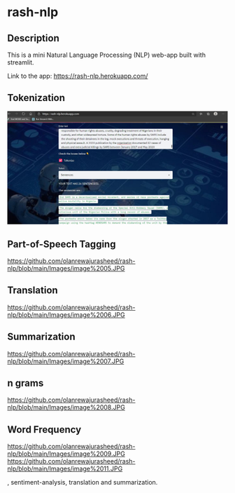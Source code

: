 # rash-nlp

## Description

This is a mini Natural Language Processing (NLP) web-app built with streamlit.

Link to the app: https://rash-nlp.herokuapp.com/

## Tokenization
![plot](./Images/image%2002.JPG)

## Part-of-Speech Tagging
https://github.com/olanrewajurasheed/rash-nlp/blob/main/Images/image%2005.JPG

## Translation
https://github.com/olanrewajurasheed/rash-nlp/blob/main/Images/image%2006.JPG

## Summarization
https://github.com/olanrewajurasheed/rash-nlp/blob/main/Images/image%2007.JPG

## n grams
https://github.com/olanrewajurasheed/rash-nlp/blob/main/Images/image%2008.JPG

## Word Frequency
https://github.com/olanrewajurasheed/rash-nlp/blob/main/Images/image%2009.JPG
https://github.com/olanrewajurasheed/rash-nlp/blob/main/Images/image%2011.JPG









, sentiment-analysis, translation and summarization.

